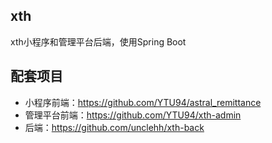 ## xth
xth小程序和管理平台后端，使用Spring Boot

## 配套项目
* 小程序前端：https://github.com/YTU94/astral_remittance
* 管理平台前端：https://github.com/YTU94/xth-admin
* 后端：https://github.com/unclehh/xth-back